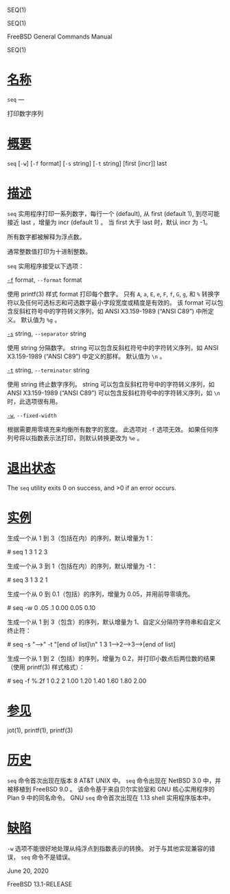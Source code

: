   SEQ(1)  

SEQ(1)

FreeBSD General Commands Manual

SEQ(1)

[名称](#__u540D___u79F0_)
=======================

`seq` —

打印数字序列

[概要](#__u6982___u8981_)
=======================

`seq` \[`-w`\] \[`-f` format\] \[`-s` string\] \[`-t` string\] \[first \[incr\]\] last

[描述](#__u63CF___u8FF0_)
=======================

`seq` 实用程序打印一系列数字，每行一个 (default), 从 first (default 1), 到尽可能接近 last ，增量为 incr (default 1) 。 当 first 大于 last 时，默认 incr 为 -1。

所有数字都被解释为浮点数。

通常整数值打印为十进制整数。

`seq` 实用程序接受以下选项：

[`-f`](#f) format, `--format` format

使用 printf(3) 样式 format 打印每个数字。 只有 `A`, `a`, `E`, `e`, `F`, `f`, `G`, `g`, 和 `%` 转换字符以及任何可选标志和可选数字最小字段宽度或精度是有效的。 该 format 可以包含反斜杠符号中的字符转义序列，如 ANSI X3.159-1989 (“ANSI C89”) 中所定义。 默认值为 `%g` 。

[`-s`](#s) string, `--separator` string

使用 string 分隔数字。 string 可以包含反斜杠符号中的字符转义序列，如 ANSI X3.159-1989 (“ANSI C89”) 中定义的那样。 默认值为 `\n` 。

[`-t`](#t) string, `--terminator` string

使用 string 终止数字序列。 string 可以包含反斜杠符号中的字符转义序列，如 ANSI X3.159-1989 (“ANSI C89”) 可以包含反斜杠符号中的字符转义序列，如 `\n` 时，此选项很有用。

[`-w`](#w), `--fixed-width`

根据需要用零填充来均衡所有数字的宽度。 此选项对 `-f` 选项无效。 如果任何序列号将以指数表示法打印，则默认转换更改为 `%e` 。

[退出状态](#__u9000___u51FA___u72B6___u6001_)
=========================================

The `seq` utility exits 0 on success, and >0 if an error occurs.

[实例](#__u5B9E___u4F8B_)
=======================

生成一个从 1 到 3（包括在内）的序列，默认增量为 1：

\# seq 1 3 1 2 3 

生成一个从 3 到 1（包括在内）的序列，默认增量为 -1：

\# seq 3 1 3 2 1 

生成一个从 0 到 0.1（包括）的序列，增量为 0.05，并用前导零填充。

\# seq -w 0 .05 .1 0.00 0.05 0.10 

生成一个从 1 到 3（包含）的序列，默认增量为 1、自定义分隔符字符串和自定义终止符：

\# seq -s "-->" -t "\[end of list\]\\n" 1 3 1-->2-->3-->\[end of list\] 

生成一个从 1 到 2（包括）的序列，增量为 0.2，并打印小数点后两位数的结果（使用 printf(3) 样式格式）：

\# seq -f %.2f 1 0.2 2 1.00 1.20 1.40 1.60 1.80 2.00 

[参见](#__u53C2___u89C1_)
=======================

jot(1), printf(1), printf(3)

[历史](#__u5386___u53F2_)
=======================

`seq` 命令首次出现在版本 8 AT&T UNIX 中。 `seq` 命令出现在 NetBSD 3.0 中，并被移植到 FreeBSD 9.0 。 该命令基于来自贝尔实验室和 GNU 核心实用程序的 Plan 9 中的同名命令。 GNU `seq` 命令首次出现在 1.13 shell 实用程序版本中。

[缺陷](#__u7F3A___u9677_)
=======================

`-w` 选项不能很好地处理从纯浮点到指数表示的转换。 对于与其他实现兼容的错误， `seq` 命令不是错误。

June 20, 2020

FreeBSD 13.1-RELEASE